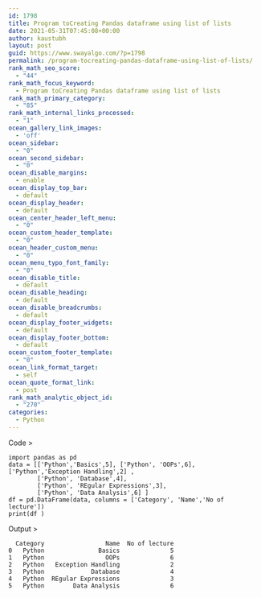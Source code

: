 ```yaml
---
id: 1798
title: Program toCreating Pandas dataframe using list of lists
date: 2021-05-31T07:45:08+00:00
author: kaustubh
layout: post
guid: https://www.swayalgo.com/?p=1798
permalink: /program-tocreating-pandas-dataframe-using-list-of-lists/
rank_math_seo_score:
  - "44"
rank_math_focus_keyword:
  - Program toCreating Pandas dataframe using list of lists
rank_math_primary_category:
  - "85"
rank_math_internal_links_processed:
  - "1"
ocean_gallery_link_images:
  - 'off'
ocean_sidebar:
  - "0"
ocean_second_sidebar:
  - "0"
ocean_disable_margins:
  - enable
ocean_display_top_bar:
  - default
ocean_display_header:
  - default
ocean_center_header_left_menu:
  - "0"
ocean_custom_header_template:
  - "0"
ocean_header_custom_menu:
  - "0"
ocean_menu_typo_font_family:
  - "0"
ocean_disable_title:
  - default
ocean_disable_heading:
  - default
ocean_disable_breadcrumbs:
  - default
ocean_display_footer_widgets:
  - default
ocean_display_footer_bottom:
  - default
ocean_custom_footer_template:
  - "0"
ocean_link_format_target:
  - self
ocean_quote_format_link:
  - post
rank_math_analytic_object_id:
  - "270"
categories:
  - Python
---
```

Code >

<pre class="wp-block-code"><code>import pandas as pd
data = &#91;&#91;'Python','Basics',5], &#91;'Python', 'OOPs',6], &#91;'Python','Exception Handling',2] ,
        &#91;'Python', 'Database',4],
        &#91;'Python', 'REgular Expressions',3],
        &#91;'Python', 'Data Analysis',6] ]
df = pd.DataFrame(data, columns = &#91;'Category', 'Name','No of lecture'])
print(df )</code></pre>

Output >

<pre class="wp-block-code"><code>  Category                 Name  No of lecture
0   Python               Basics              5
1   Python                 OOPs              6
2   Python   Exception Handling              2
3   Python             Database              4
4   Python  REgular Expressions              3
5   Python        Data Analysis              6</code></pre>